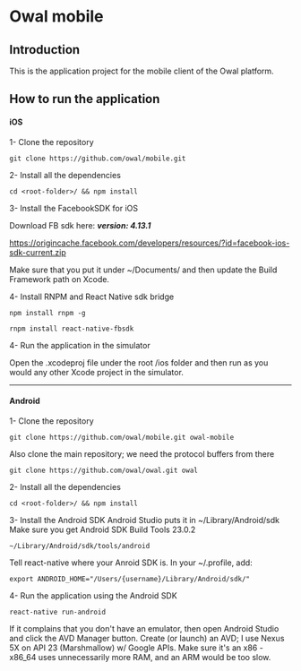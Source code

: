 **Owal** mobile
===================
Introduction
-------------
This is the application project for the mobile client of the Owal platform.

How to run the application
-------------

#### <i class="icon-file"></i> iOS

1- Clone the repository
```
git clone https://github.com/owal/mobile.git
```

2- Install all the dependencies
```
cd <root-folder>/ && npm install
```

3- Install the FacebookSDK for iOS

Download FB sdk here: ***version: 4.13.1***

https://origincache.facebook.com/developers/resources/?id=facebook-ios-sdk-current.zip

Make sure that you put it under ~/Documents/<FB-FOLDER> and then update the Build Framework path on Xcode.

4- Install RNPM and React Native sdk bridge
```
npm install rnpm -g

rnpm install react-native-fbsdk
```

4- Run the application in the simulator

Open the .xcodeproj file under the root /ios folder and then run as you would any other Xcode project in the simulator.

----------
#### <i class="icon-file"></i> Android
1- Clone the repository
```
git clone https://github.com/owal/mobile.git owal-mobile
```

Also clone the main repository; we need the protocol buffers from there
```
git clone https://github.com/owal/owal.git owal
```

2- Install all the dependencies
```
cd <root-folder>/ && npm install
```
3- Install the Android SDK
Android Studio puts it in ~/Library/Android/sdk
Make sure you get Android SDK Build Tools 23.0.2
```
~/Library/Android/sdk/tools/android
```

Tell react-native where your Anroid SDK is. In your ~/.profile, add:
```
export ANDROID_HOME="/Users/{username}/Library/Android/sdk/"
```

4- Run the application using the Android SDK
```
react-native run-android
```

If it complains that you don't have an emulator, then open Android Studio and
click the AVD Manager button. Create (or launch) an AVD; I use Nexus 5X on
API 23 (Marshmallow) w/ Google APIs. Make sure it's an x86 - x86_64 uses
unnecessarily more RAM, and an ARM would be too slow.


